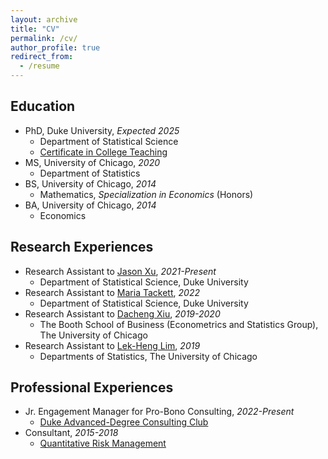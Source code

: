 ```yaml
---
layout: archive
title: "CV"
permalink: /cv/
author_profile: true
redirect_from:
  - /resume
---
```


## Education
* PhD, Duke University, *Expected 2025*
  * Department of Statistical Science
  * [Certificate in College Teaching](https://gradschool.duke.edu/professional-development/programs/certificate-college-teaching/)
* MS, University of Chicago, *2020*
  * Department of Statistics
* BS, University of Chicago, *2014*
  * Mathematics, *Specialization in Economics* (Honors)
* BA, University of Chicago, *2014*
  * Economics

## Research Experiences
* Research Assistant to [Jason Xu](https://jasonxu90.github.io), *2021-Present*
  * Department of Statistical Science, Duke University
* Research Assistant to [Maria Tackett](https://maria-tackett.netlify.app), *2022*
  * Department of Statistical Science, Duke University
* Research Assistant to [Dacheng Xiu](https://dachxiu.chicagobooth.edu), *2019-2020*
  * The Booth School of Business (Econometrics and Statistics Group), The University of Chicago
* Research Assistant to [Lek-Heng Lim](https://www.stat.uchicago.edu/~lekheng/), *2019*
  * Departments of Statistics, The University of Chicago

## Professional Experiences
* Jr. Engagement Manager for Pro-Bono Consulting, *2022-Present*
  * [Duke Advanced-Degree Consulting Club](https://sites.duke.edu/dacc/)
* Consultant, *2015-2018*
  * [Quantitative Risk Management](https://www.qrm.com)

